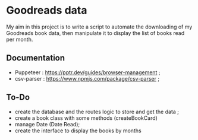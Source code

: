 # Goodreads data

My aim in this project is to write a script to automate the downloading of my Goodreads book data, then manipulate it to display the list of books read per month. 

## Documentation 

- Puppeteer : https://pptr.dev/guides/browser-management ;
- csv-parser : https://www.npmjs.com/package/csv-parser ; 

## To-Do

- create the database and the routes logic to store and get the data ; 
- create a book class with some methods (createBookCard)
- manage Date (Date Read);
- create the interface to display the books by months
